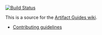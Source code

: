 [![Build Status](https://travis-ci.org/GGS-ORG/artifact.svg?branch=master)](https://travis-ci.org/GGS-ORG/artifact)

This is a source for the [Artifact Guides wiki](https://ggs.wiki/artifact).

* [Contributing guidelines](https://github.com/GGS-ORG/artifact/blob/master/CONTRIBUTING.md)
